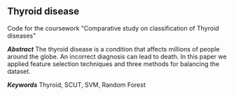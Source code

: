 ## Thyroid disease
Code for the coursework "Comparative study on classification of Thyroid diseases"

***Abstract*** The thyroid disease is a condition that affects millions of people around the globe. An incorrect diagnosis can lead to death. 
In this paper we applied feature selection techniques and three methods for balancing the dataset. 

***Keywords*** Thyroid, SCUT, SVM, Random Forest
